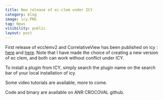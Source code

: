 ```yaml
---
title: New release of ec-clem under ICY
category: blog
image: icy.PNG
tag: News
visibility: public
layout: post
---
```

First release of ecclemv2 and CorrelativeView has been published on icy : [here](http://icy.bioimageanalysis.org/plugin/correlativeview/) and [here](http://icy.bioimageanalysis.org/plugin/ecclemv2/).
Note that I have made the choice of creating a new version of ec clem, and both can work without conflict under ICY.

To install a plugin from ICY, simply search the plugin name on the search bar of your local installation of icy.

Some video tutorials are available, more to come.



Code and binary are available on ANR CROCOVAL github.
 

